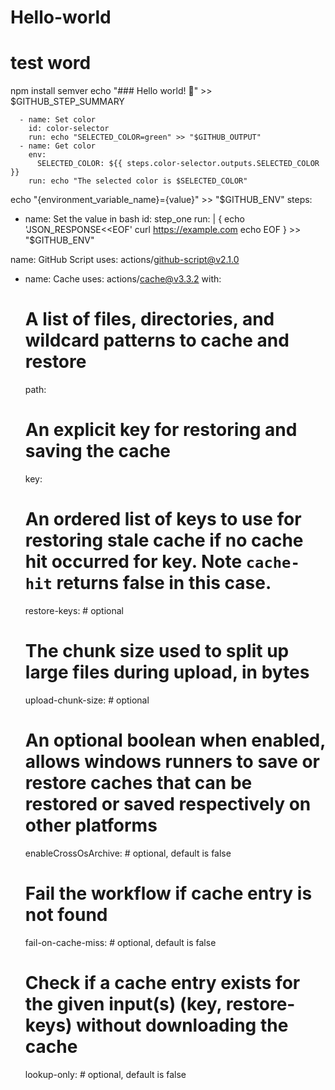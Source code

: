 # Hello-world
# test word 
npm install semver
echo "### Hello world! :rocket:" >> $GITHUB_STEP_SUMMARY

      - name: Set color
        id: color-selector
        run: echo "SELECTED_COLOR=green" >> "$GITHUB_OUTPUT"
      - name: Get color
        env:
          SELECTED_COLOR: ${{ steps.color-selector.outputs.SELECTED_COLOR }}
        run: echo "The selected color is $SELECTED_COLOR"

echo "{environment_variable_name}={value}" >> "$GITHUB_ENV"
steps:
  - name: Set the value in bash
    id: step_one
    run: |
      {
        echo 'JSON_RESPONSE<<EOF'
        curl https://example.com
        echo EOF
      } >> "$GITHUB_ENV"

name: GitHub Script
                uses: actions/github-script@v2.1.0
- name: Cache
  uses: actions/cache@v3.3.2
  with:
    # A list of files, directories, and wildcard patterns to cache and restore
    path: 
    # An explicit key for restoring and saving the cache
    key: 
    # An ordered list of keys to use for restoring stale cache if no cache hit occurred for key. Note `cache-hit` returns false in this case.
    restore-keys: # optional
    # The chunk size used to split up large files during upload, in bytes
    upload-chunk-size: # optional
    # An optional boolean when enabled, allows windows runners to save or restore caches that can be restored or saved respectively on other platforms
    enableCrossOsArchive: # optional, default is false
    # Fail the workflow if cache entry is not found
    fail-on-cache-miss: # optional, default is false
    # Check if a cache entry exists for the given input(s) (key, restore-keys) without downloading the cache
    lookup-only: # optional, default is false
            
